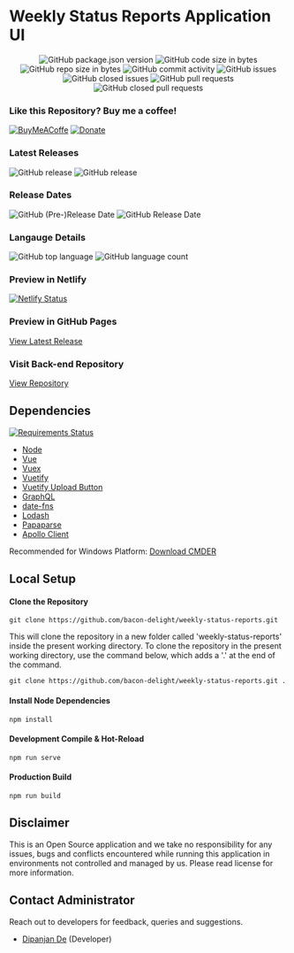 # Weekly Status Reports Application UI

<p align="center">
	<img alt="GitHub package.json version" src="https://img.shields.io/github/package-json/v/bacon-delight/weekly-status-reports.svg?style=for-the-badge">
	<img alt="GitHub code size in bytes" src="https://img.shields.io/github/languages/code-size/bacon-delight/weekly-status-reports.svg?style=for-the-badge">
	<img alt="GitHub repo size in bytes" src="https://img.shields.io/github/repo-size/bacon-delight/weekly-status-reports.svg?style=for-the-badge">
	<img alt="GitHub commit activity" src="https://img.shields.io/github/commit-activity/m/bacon-delight/weekly-status-reports.svg?style=for-the-badge">
	<img alt="GitHub issues" src="https://img.shields.io/github/issues-raw/bacon-delight/weekly-status-reports.svg?label=Open%20Issues&style=for-the-badge">
	<img alt="GitHub closed issues" src="https://img.shields.io/github/issues-closed-raw/bacon-delight/weekly-status-reports.svg?label=Closed%20Issues&style=for-the-badge">
	<img alt="GitHub pull requests" src="https://img.shields.io/github/issues-pr-raw/bacon-delight/weekly-status-reports.svg?label=Pull%20Requests%20%28Open%29&style=for-the-badge">
	<img alt="GitHub closed pull requests" src="https://img.shields.io/github/issues-pr-closed-raw/bacon-delight/weekly-status-reports.svg?label=Pull%20Requests%20%28Closed%29&style=for-the-badge">
</p>

### Like this Repository? Buy me a coffee!
[![BuyMeACoffe](https://www.buymeacoffee.com/assets/img/custom_images/orange_img.png)](https://www.buymeacoffee.com/baconDelight)
[![Donate](https://img.shields.io/badge/Donate-PayPal-green.svg)](https://paypal.me/dipanjan131)

### Latest Releases
<p>
	<img alt="GitHub release" src="https://img.shields.io/github/release-pre/bacon-delight/weekly-status-reports.svg?label=Pre%20Release&style=for-the-badge">
	<img alt="GitHub release" src="https://img.shields.io/github/release/bacon-delight/weekly-status-reports.svg?style=for-the-badge">
</p>

### Release Dates
<p>
	<img alt="GitHub (Pre-)Release Date" src="https://img.shields.io/github/release-date-pre/bacon-delight/weekly-status-reports.svg?label=PRE%20RELEASE&style=for-the-badge">
	<img alt="GitHub Release Date" src="https://img.shields.io/github/release-date/bacon-delight/weekly-status-reports.svg?label=RELEASE&style=for-the-badge">
</p>

### Langauge Details
<p>
	<img alt="GitHub top language" src="https://img.shields.io/github/languages/top/bacon-delight/weekly-status-reports.svg?color=%23f45342&style=for-the-badge">
	<img alt="GitHub language count" src="https://img.shields.io/github/languages/count/bacon-delight/weekly-status-reports.svg?style=for-the-badge">
</p>

### Preview in Netlify
[![Netlify Status](https://api.netlify.com/api/v1/badges/1873bdba-2935-4128-8c1c-c540c18e214e/deploy-status)](https://app.netlify.com/sites/weekly-status-reports/deploys)

### Preview in GitHub Pages
[View Latest Release](https://bacon-delight.github.io/weekly-status-reports/)

### Visit Back-end Repository
[View Repository](https://github.com/bacon-delight/weekly-status-reports-server)

## Dependencies
<a href="https://requires.io/github/bacon-delight/weekly-status-reports/requirements/?branch=gh-pages"><img src="https://requires.io/github/bacon-delight/weekly-status-reports/requirements.svg?branch=master" alt="Requirements Status" /></a>

* [Node](https://nodejs.org/en/)
* [Vue](https://vuejs.org/)
* [Vuex](https://vuex.vuejs.org/)
* [Vuetify](https://vuetifyjs.com/en/)
* [Vuetify Upload Button](https://github.com/DoritoBandito/vuetify-upload-button)
* [GraphQL](https://graphql.org/)
* [date-fns](https://date-fns.org/)
* [Lodash](https://lodash.com/)
* [Papaparse](https://www.papaparse.com/)
* [Apollo Client](https://vue-apollo.netlify.com/)

Recommended for Windows Platform: [Download CMDER](https://cmder.net/)

## Local Setup

#### Clone the Repository
```
git clone https://github.com/bacon-delight/weekly-status-reports.git
```

This will clone the repository in a new folder called 'weekly-status-reports' inside the present working directory. To clone the repository in the present working directory, use the command below, which adds a '.' at the end of the command.

```
git clone https://github.com/bacon-delight/weekly-status-reports.git .
```

#### Install Node Dependencies

```
npm install
```

#### Development Compile & Hot-Reload

```
npm run serve
```

#### Production Build

```
npm run build
```


## Disclaimer
This is an Open Source application and we take no responsibility for any issues, bugs and conflicts encountered while running this application in environments not controlled and managed by us. Please read license for more information.

## Contact Administrator
Reach out to developers for feedback, queries and suggestions.

* [Dipanjan De](https://dipanjande.com) (Developer)

